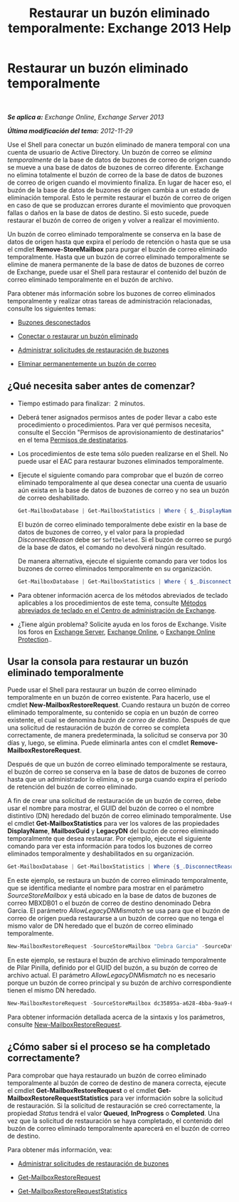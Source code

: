 ﻿---
title: 'Restaurar un buzón eliminado temporalmente: Exchange 2013 Help'
TOCTitle: Restaurar un buzón eliminado temporalmente
ms:assetid: 4f3f5ce4-9d12-4ed8-9f70-d8a6aa8a1b2e
ms:mtpsurl: https://technet.microsoft.com/es-es/library/JJ863435(v=EXCHG.150)
ms:contentKeyID: 50556799
ms.date: 04/23/2018
mtps_version: v=EXCHG.150
ms.translationtype: HT
---

# Restaurar un buzón eliminado temporalmente

 

_**Se aplica a:** Exchange Online, Exchange Server 2013_

_**Última modificación del tema:** 2012-11-29_

Use el Shell para conectar un buzón eliminado de manera temporal con una cuenta de usuario de Active Directory. Un buzón de correo se *elimina temporalmente* de la base de datos de buzones de correo de origen cuando se mueve a una base de datos de buzones de correo diferente. Exchange no elimina totalmente el buzón de correo de la base de datos de buzones de correo de origen cuando el movimiento finaliza. En lugar de hacer eso, el buzón de la base de datos de buzones de origen cambia a un estado de eliminación temporal. Esto le permite restaurar el buzón de correo de origen en caso de que se produzcan errores durante el movimiento que provoquen fallas o daños en la base de datos de destino. Si esto sucede, puede restaurar el buzón de correo de origen y volver a realizar el movimiento.

Un buzón de correo eliminado temporalmente se conserva en la base de datos de origen hasta que expira el período de retención o hasta que se usa el cmdlet **Remove-StoreMailbox** para purgar el buzón de correo eliminado temporalmente. Hasta que un buzón de correo eliminado temporalmente se elimine de manera permanente de la base de datos de buzones de correo de Exchange, puede usar el Shell para restaurar el contenido del buzón de correo eliminado temporalmente en el buzón de archivo.

Para obtener más información sobre los buzones de correo eliminados temporalmente y realizar otras tareas de administración relacionadas, consulte los siguientes temas:

  - [Buzones desconectados](disconnected-mailboxes-exchange-2013-help.md)

  - [Conectar o restaurar un buzón eliminado](connect-or-restore-a-deleted-mailbox-exchange-2013-help.md)

  - [Administrar solicitudes de restauración de buzones](manage-mailbox-restore-requests-exchange-2013-help.md)

  - [Eliminar permanentemente un buzón de correo](permanently-delete-a-mailbox-exchange-2013-help.md)

## ¿Qué necesita saber antes de comenzar?

  - Tiempo estimado para finalizar:  2 minutos.

  - Deberá tener asignados permisos antes de poder llevar a cabo este procedimiento o procedimientos. Para ver qué permisos necesita, consulte el Sección "Permisos de aprovisionamiento de destinatarios" en el tema [Permisos de destinatarios](recipients-permissions-exchange-2013-help.md).

  - Los procedimientos de este tema sólo pueden realizarse en el Shell. No puede usar el EAC para restaurar buzones eliminados temporalmente.

  - Ejecute el siguiente comando para comprobar que el buzón de correo eliminado temporalmente al que desea conectar una cuenta de usuario aún exista en la base de datos de buzones de correo y no sea un buzón de correo deshabilitado.
    
    ```powershell
    Get-MailboxDatabase | Get-MailboxStatistics | Where { $_.DisplayName -eq "<display name>" } | fl DisplayName,DisconnectReason,DisconnectDate
    ```
    
    El buzón de correo eliminado temporalmente debe existir en la base de datos de buzones de correo, y el valor para la propiedad *DisconnectReason* debe ser `SoftDeleted`. Si el buzón de correo se purgó de la base de datos, el comando no devolverá ningún resultado.
    
    De manera alternativa, ejecute el siguiente comando para ver todos los buzones de correo eliminados temporalmente en su organización.
    
    ```powershell
    Get-MailboxDatabase | Get-MailboxStatistics | Where { $_.DisconnectReason -eq "SoftDeleted" } | fl DisplayName,DisconnectReason,DisconnectDate
    ```

  - Para obtener información acerca de los métodos abreviados de teclado aplicables a los procedimientos de este tema, consulte [Métodos abreviados de teclado en el Centro de administración de Exchange](keyboard-shortcuts-in-the-exchange-admin-center-exchange-online-protection-help.md).

  - ¿Tiene algún problema? Solicite ayuda en los foros de Exchange. Visite los foros en [Exchange Server](https://go.microsoft.com/fwlink/p/?linkid=60612), [Exchange Online](https://go.microsoft.com/fwlink/p/?linkid=267542), o [Exchange Online Protection](https://go.microsoft.com/fwlink/p/?linkid=285351)..

## Usar la consola para restaurar un buzón eliminado temporalmente

Puede usar el Shell para restaurar un buzón de correo eliminado temporalmente en un buzón de correo existente. Para hacerlo, use el cmdlet **New-MailboxRestoreRequest**. Cuando restaura un buzón de correo eliminado temporalmente, su contenido se copia en un buzón de correo existente, el cual se denomina *buzón de correo de destino*. Después de que una solicitud de restauración de buzón de correo se completa correctamente, de manera predeterminada, la solicitud se conserva por 30 días y, luego, se elimina. Puede eliminarla antes con el cmdlet **Remove-MailboxRestoreRequest**.

Después de que un buzón de correo eliminado temporalmente se restaura, el buzón de correo se conserva en la base de datos de buzones de correo hasta que un administrador lo elimina, o se purga cuando expira el período de retención del buzón de correo eliminado.

A fin de crear una solicitud de restauración de un buzón de correo, debe usar el nombre para mostrar, el GUID del buzón de correo o el nombre distintivo (DN) heredado del buzón de correo eliminado temporalmente. Use el cmdlet **Get-MailboxStatistics** para ver los valores de las propiedades **DisplayName**, **MailboxGuid** y **LegacyDN** del buzón de correo eliminado temporalmente que desea restaurar. Por ejemplo, ejecute el siguiente comando para ver esta información para todos los buzones de correo eliminados temporalmente y deshabilitados en su organización.

```powershell
Get-MailboxDatabase | Get-MailboxStatistics | Where {$_.DisconnectReason -eq "SoftDeleted"} | fl DisplayName,MailboxGuid,LegacyDN,Database
```

En este ejemplo, se restaura un buzón de correo eliminado temporalmente, que se identifica mediante el nombre para mostrar en el parámetro *SourceStoreMailbox* y está ubicado en la base de datos de buzones de correo MBXDB01 o el buzón de correo de destino denominado Debra Garcia. El parámetro *AllowLegacyDNMismatch* se usa para que el buzón de correo de origen pueda restaurarse a un buzón de correo que no tenga el mismo valor de DN heredado que el buzón de correo eliminado temporalmente.

```powershell
New-MailboxRestoreRequest -SourceStoreMailbox "Debra Garcia" -SourceDatabase MBXDB01 -TargetMailbox "Debra Garcia" -AllowLegacyDNMismatch
```

En este ejemplo, se restaura el buzón de archivo eliminado temporalmente de Pilar Pinilla, definido por el GUID del buzón, a su buzón de correo de archivo actual. El parámetro *AllowLegacyDNMismatch* no es necesario porque un buzón de correo principal y su buzón de archivo correspondiente tienen el mismo DN heredado.

```powershell
New-MailboxRestoreRequest -SourceStoreMailbox dc35895a-a628-4bba-9aa9-650f5cdb9ae7 -SourceDatabase MBXDB02 -TargetMailbox pilarp@contoso.com -TargetIsArchive
```

Para obtener información detallada acerca de la sintaxis y los parámetros, consulte [New-MailboxRestoreRequest](https://technet.microsoft.com/es-es/library/ff829875\(v=exchg.150\)).

## ¿Cómo saber si el proceso se ha completado correctamente?

Para comprobar que haya restaurado un buzón de correo eliminado temporalmente al buzón de correo de destino de manera correcta, ejecute el cmdlet **Get-MailboxRestoreRequest** o el cmdlet **Get-MailboxRestoreRequestStatistics** para ver información sobre la solicitud de restauración. Si la solicitud de restauración se creó correctamente, la propiedad *Status* tendrá el valor **Queued**, **InProgress** o **Completed**. Una vez que la solicitud de restauración se haya completado, el contenido del buzón de correo eliminado temporalmente aparecerá en el buzón de correo de destino.

Para obtener más información, vea:

  - [Administrar solicitudes de restauración de buzones](manage-mailbox-restore-requests-exchange-2013-help.md)

  - [Get-MailboxRestoreRequest](https://technet.microsoft.com/es-es/library/ff829907\(v=exchg.150\))

  - [Get-MailboxRestoreRequestStatistics](https://technet.microsoft.com/es-es/library/ff829912\(v=exchg.150\))